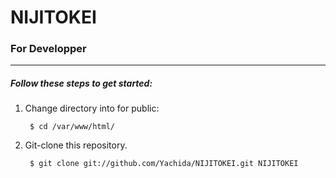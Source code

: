 NIJITOKEI
=========


### For Developper
----

##### Follow these steps to get started:

1. Change directory into for public:

        $ cd /var/www/html/

2. Git-clone this repository.

        $ git clone git://github.com/Yachida/NIJITOKEI.git NIJITOKEI

